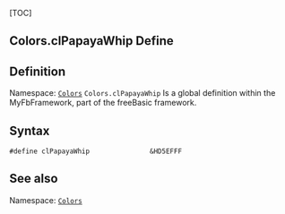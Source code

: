 [TOC]
## Colors.clPapayaWhip Define

## Definition
Namespace: [`Colors`](Colors.md)
`Colors.clPapayaWhip` Is a global definition within the MyFbFramework, part of the freeBasic framework.
## Syntax

```freeBasic
#define clPapayaWhip               &HD5EFFF
```

## See also
Namespace: [`Colors`](Colors.md)
